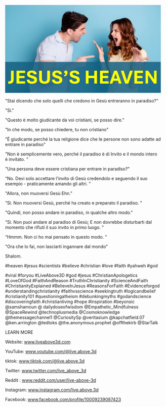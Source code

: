 ![Video cover image](../cover2.jpg "cover photo")

"Stai dicendo che solo quelli che credono in Gesù entreranno in paradiso?"

"Sì."

"Questo è molto giudicante da voi cristiani, se posso dire."

"In che modo, se posso chiedere, tu non cristiano"

"È giudicante perché la tua religione dice che le persone non sono adatte ad entrare in paradiso"

"Non è semplicemente vero, perché il paradiso è di Invito e il mondo intero è invitato. "

"Una persona deve essere cristiana per entrare in paradiso?"

“No. Devi solo accettare l'invito di Gesù credendolo e seguendo il suo esempio - praticamente amando gli altri. "

"Allora, non muoversi Gesù Ehn."

“Sì. Non muoversi Gesù, perché ha creato e preparato il paradiso. "

"Quindi, non posso andare in paradiso, in qualche altro modo."

“Sì. Non puoi andare al paradiso di Gesù; E non dovrebbe disturbarti dal momento che rifiuti il ​​suo invito in primo luogo. "

“Hmmm. Non ci ho mai pensato in questo modo. "

"Ora che lo fai, non lasciarti ingannare dal mondo"

Shalom.


#heaven #jesus #scientists #believe #christian #love #faith #yahweh #god

#viral #foryou #LiveAbove3D #god #jesus #ChristianApologetics #LoveOfGod #FaithAndReason #TruthInChristianity #ScienceAndFaith #ChristianityExplained #BelieveInJesus #ReasonsForFaith #Evidenceforgod #understandingchristianity #faithvsscience #seekingtruth #logicandbelief #cristianity101 #questioningatheism #debunkingmyths #godandscience #discoveringfaith #christianliving #hope #inspiration #beyonsic @samshamoun @ dailydoseofwisdom @Empathetic_Mindfulness @SpaceRewind @technoplusmedia @Cosmoknowledge @themessagechannel1 @CuriositySp @veritasium @kapchatfield.07 @ken.arrington @tedtoks @the.anonymous.prophet @offthekirb @StarTalk

LEARN MORE


Website: www.liveabove3d.com

YouTube: www.youtube.com/@live.above.3d

tiktok: www.tiktok.com/@live.above.3d

Twitter: www.twitter.com/live_above_3d

Reddit : www.reddit.com/user/live-above-3d

Instagram: www.instagram.com/live.above.3d

Facebook: www.facebook.com/profile/10009239087423
